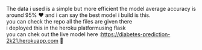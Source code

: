 The data i used is a simple but more efficient the model average accuracy is around 95% ❤ and i can say the best model i build is this.<br> 
you can check the repo all the files are given there<br> 
i deployed this in the heroku platformusing flask<br>
you can chek out the live model here :https://diabetes-prediction-2k21.herokuapp.com 🤞
